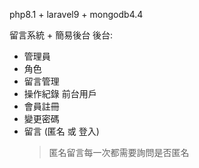 php8.1 + laravel9 + mongodb4.4

留言系統 + 簡易後台
後台:
  - 管理員
  - 角色
  - 留言管理
  - 操作紀錄
前台用戶
  - 會員註冊
  - 變更密碼
  - 留言 (匿名 或 登入) 
    > 匿名留言每一次都需要詢問是否匿名